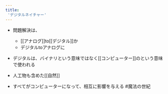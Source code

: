 ```yaml
---
title:
 'デジタルネイチャー'
---
```


- 問題解決は、
    - [[アナログ]]to[[デジタル]]か
    - デジタルtoアナログに
- デジタルは、バイナリという意味ではなく[[コンピューター]]のという意味で使われる

- 人工物も含めた[[自然]]
- すべてがコンピューターになって、相互に影響を与える
#魔法の世紀
